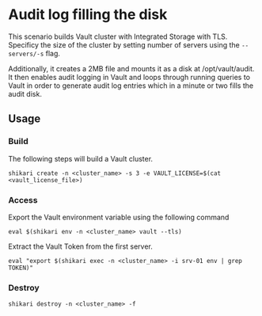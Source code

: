 # Audit log filling the disk

This scenario builds Vault cluster with Integrated Storage with TLS. Specificy the size of the cluster by setting number of servers using the `--servers/-s` flag.

Additionally, it creates a 2MB file and mounts it as a disk at /opt/vault/audit. It then enables audit logging in Vault and loops through running queries to Vault
in order to generate audit log entries which in a minute or two fills the audit disk.

## Usage


### Build

The following steps will build a Vault cluster.

```
shikari create -n <cluster_name> -s 3 -e VAULT_LICENSE=$(cat <vault_license_file>)
```

### Access

Export the Vault environment variable using the following command

```
eval $(shikari env -n <cluster_name> vault --tls)
```

Extract the Vault Token from the first server.

```
eval "export $(shikari exec -n <cluster_name> -i srv-01 env | grep TOKEN)"
```

### Destroy

```
shikari destroy -n <cluster_name> -f
```